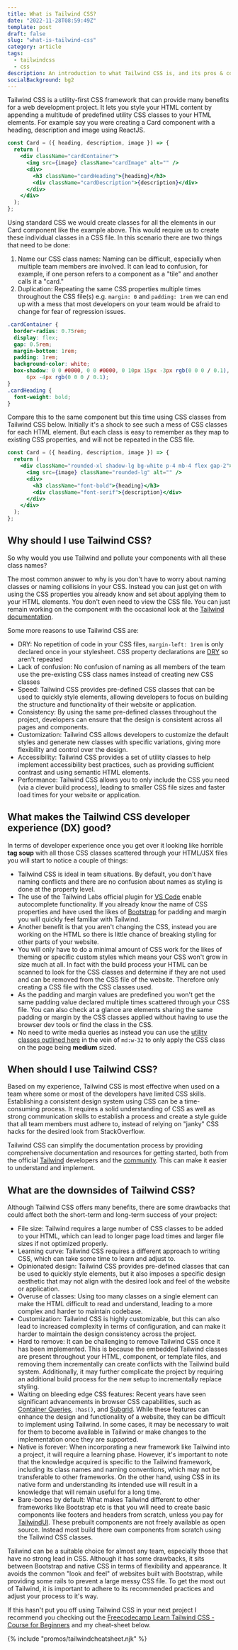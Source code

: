```yaml
---
title: What is Tailwind CSS?
date: "2022-11-28T08:59:49Z"
template: post
draft: false
slug: "what-is-tailwind-css"
category: article
tags:
  - tailwindcss
  - css
description: An introduction to what Tailwind CSS is, and its pros & cons.
socialBackground: bg2
---
```


Tailwind CSS is a utility-first CSS framework that can provide many benefits for a web development project. It lets you style your HTML content by appending a multitude of predefined utility CSS classes to your HTML elements. For example say you were creating a Card component with a heading, description and image using ReactJS.

```jsx
const Card = ({ heading, description, image }) => {
  return (
    <div className="cardContainer">
      <img src={image} className="cardImage" alt="" />
      <div>
        <h3 className="cardHeading">{heading}</h3>
        <div className="cardDescription">{description}</div>
      </div>
    </div>
  );
};
```

Using standard CSS we would create classes for all the elements in our Card component like the example above. This would require us to create these individual classes in a CSS file. In this scenario there are two things that need to be done:

1. Name our CSS class names: Naming can be difficult, especially when multiple team members are involved. It can lead to confusion, for example, if one person refers to a component as a "tile" and another calls it a "card."
2. Duplication: Repeating the same CSS properties multiple times throughout the CSS file(s) e.g. `margin: 0` and `padding: 1rem` we can end up with a mess that most developers on your team would be afraid to change for fear of regression issues.

```css
.cardContainer {
  border-radius: 0.75rem;
  display: flex;
  gap: 0.5rem;
  margin-bottom: 1rem;
  padding: 1rem;
  background-color: white;
  box-shadow: 0 0 #0000, 0 0 #0000, 0 10px 15px -3px rgb(0 0 0 / 0.1), 0 4px
      6px -4px rgb(0 0 0 / 0.1);
}
.cardHeading {
  font-weight: bold;
}
```

Compare this to the same component but this time using CSS classes from Tailwind CSS below. Initially it's a shock to see such a mess of CSS classes for each HTML element. But each class is easy to remember as they map to existing CSS properties, and will not be repeated in the CSS file.

```jsx
const Card = ({ heading, description, image }) => {
  return (
    <div className="rounded-xl shadow-lg bg-white p-4 mb-4 flex gap-2">
      <img src={image} className="rounded-lg" alt="" />
      <div>
        <h3 className="font-bold">{heading}</h3>
        <div className="font-serif">{description}</div>
      </div>
    </div>
  );
};
```

## Why should I use Tailwind CSS?

So why would you use Tailwind and pollute your components with all these class names?

The most common answer to why is you don't have to worry about naming classes or naming collisions in your CSS. Instead you can just get on with using the CSS properties you already know and set about applying them to your HTML elements. You don't even need to view the CSS file. You can just remain working on the component with the occasional look at the [Tailwind documentation](https://tailwindcss.com/docs/box-sizing).

Some more reasons to use Tailwind CSS are:

- DRY: No repetition of code in your CSS files, `margin-left: 1rem` is only declared once in your stylesheet. CSS property declarations are [DRY](https://en.wikipedia.org/wiki/Don%27t_repeat_yourself) so aren't repeated
- Lack of confusion: No confusion of naming as all members of the team use the pre-existing CSS class names instead of creating new CSS classes
- Speed: Tailwind CSS provides pre-defined CSS classes that can be used to quickly style elements, allowing developers to focus on building the structure and functionality of their website or application.
- Consistency: By using the same pre-defined classes throughout the project, developers can ensure that the design is consistent across all pages and components.
- Customization: Tailwind CSS allows developers to customize the default styles and generate new classes with specific variations, giving more flexibility and control over the design.
- Accessibility: Tailwind CSS provides a set of utility classes to help implement accessibility best practices, such as providing sufficient contrast and using semantic HTML elements.
- Performance: Tailwind CSS allows you to only include the CSS you need (via a clever build process), leading to smaller CSS file sizes and faster load times for your website or application.

## What makes the Tailwind CSS developer experience (DX) good?

In terms of developer experience once you get over it looking like horrible **tag soup** with all those CSS classes scattered through your HTML/JSX files you will start to notice a couple of things:

- Tailwind CSS is ideal in team situations. By default, you don't have naming conflicts and there are no confusion about names as styling is done at the property level.
- The use of the Tailwind Labs official plugin for [VS Code](https://marketplace.visualstudio.com/items?itemName=bradlc.vscode-tailwindcss) enable autocomplete functionality. If you already know the name of CSS properties and have used the likes of [Bootstrap](https://getbootstrap.com/docs/5.2/utilities/spacing/#margin-and-padding) for padding and margin you will quickly feel familiar with Tailwind.
- Another benefit is that you aren't changing the CSS, instead you are working on the HTML so there is little chance of breaking styling for other parts of your website.
- You will only have to do a minimal amount of CSS work for the likes of theming or specific custom styles which means your CSS won't grow in size much at all. In fact with the build process your HTML can be scanned to look for the CSS classes and determine if they are not used and can be removed from the CSS file of the website. Therefore only creating a CSS file with the CSS classes used.
- As the padding and margin values are predefined you won't get the same padding value declared multiple times scattered through your CSS file. You can also check at a glance are elements sharing the same padding or margin by the CSS classes applied without having to use the browser dev tools or find the class in the CSS.
- No need to write media queries as instead you can use the [utility classes outlined here](https://tailwindcss.com/docs/responsive-design) in the vein of `md:w-32` to only apply the CSS class on the page being **medium** sized.

## When should I use Tailwind CSS?

Based on my experience, Tailwind CSS is most effective when used on a team where some or most of the developers have limited CSS skills. Establishing a consistent design system using CSS can be a time-consuming process. It requires a solid understanding of CSS as well as strong communication skills to establish a process and create a style guide that all team members must adhere to, instead of relying on "janky" CSS hacks for the desired look from StackOverflow.

Tailwind CSS can simplify the documentation process by providing comprehensive documentation and resources for getting started, both from the official [Tailwind](https://tailwindcss.com/docs/installation) developers and the [community](https://www.youtube.com/watch?v=ft30zcMlFao). This can make it easier to understand and implement.

## What are the downsides of Tailwind CSS?

Although Tailwind CSS offers many benefits, there are some drawbacks that could affect both the short-term and long-term success of your project:

- File size: Tailwind requires a large number of CSS classes to be added to your HTML, which can lead to longer page load times and larger file sizes if not optimized properly.
- Learning curve: Tailwind CSS requires a different approach to writing CSS, which can take some time to learn and adjust to.
- Opinionated design: Tailwind CSS provides pre-defined classes that can be used to quickly style elements, but it also imposes a specific design aesthetic that may not align with the desired look and feel of the website or application.
- Overuse of classes: Using too many classes on a single element can make the HTML difficult to read and understand, leading to a more complex and harder to maintain codebase.
- Customization: Tailwind CSS is highly customizable, but this can also lead to increased complexity in terms of configuration, and can make it harder to maintain the design consistency across the project.
- Hard to remove: It can be challenging to remove Tailwind CSS once it has been implemented. This is because the embedded Tailwind classes are present throughout your HTML, component, or template files, and removing them incrementally can create conflicts with the Tailwind build system. Additionally, it may further complicate the project by requiring an additional build process for the new setup to incrementally replace styling.
- Waiting on bleeding edge CSS features: Recent years have seen significant advancements in browser CSS capabilities, such as [Container Queries](https://developer.mozilla.org/en-US/docs/Web/CSS/CSS_Container_Queries), `:has()`, and [Subgrid](https://developer.mozilla.org/en-US/docs/Web/CSS/CSS_Grid_Layout/Subgrid). While these features can enhance the design and functionality of a website, they can be difficult to implement using Tailwind. In some cases, it may be necessary to wait for them to become available in Tailwind or make changes to the implementation once they are supported.
- Native is forever: When incorporating a new framework like Tailwind into a project, it will require a learning phase. However, it's important to note that the knowledge acquired is specific to the Tailwind framework, including its class names and naming conventions, which may not be transferable to other frameworks. On the other hand, using CSS in its native form and understanding its intended use will result in a knowledge that will remain useful for a long time.
- Bare-bones by default: What makes Tailwind different to other frameworks like Bootstrap etc is that you will need to create basic components like footers and headers from scratch, unless you pay for [TailwindUI](https://tailwindui.com). These prebuilt components are not freely available as open source. Instead most build there own components from scratch using the Tailwind CSS classes.

Tailwind can be a suitable choice for almost any team, especially those that have no strong lead in CSS. Although it has some drawbacks, it sits between Bootstrap and native CSS in terms of flexibility and appearance. It avoids the common "look and feel" of websites built with Bootstrap, while providing some rails to prevent a large messy CSS file. To get the most out of Tailwind, it is important to adhere to its recommended practices and adjust your process to it's way.

If this hasn't put you off using Tailwind CSS in your next project I recommend you checking out the [Freecodecamp Learn Tailwind CSS - Course for Beginners](https://www.youtube.com/watch?v=ft30zcMlFao) and my cheat-sheet below.

{% include "promos/tailwindcheatsheet.njk" %}
